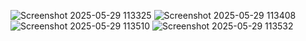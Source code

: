 ![Screenshot 2025-05-29 113325](https://github.com/user-attachments/assets/8dacc4f2-bbb5-4a4b-a1c3-b8850c08d463)
![Screenshot 2025-05-29 113408](https://github.com/user-attachments/assets/f9b5a520-b9a1-46dd-9fad-930744b75f73)
![Screenshot 2025-05-29 113510](https://github.com/user-attachments/assets/76b07e2d-4873-4f30-8af6-e327557ffeec)
![Screenshot 2025-05-29 113532](https://github.com/user-attachments/assets/329e9754-42a8-4530-ac53-ce331ec3151f)
